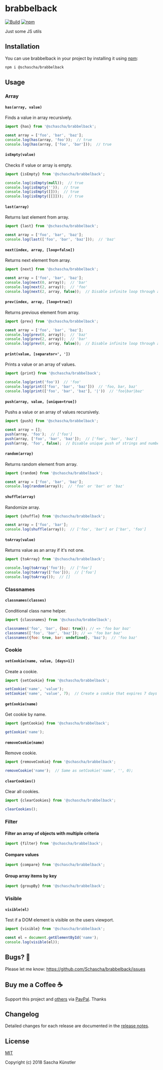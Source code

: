 # brabbelback

[![Build](https://github.com/Schascha/brabbelback/workflows/Build/badge.svg)](https://github.com/Schascha/brabbelback/actions)
[![npm](https://img.shields.io/npm/v/@schascha/brabbelback)](https://www.npmjs.com/package/@schascha/brabbelback)

Just some JS utils

## Installation

You can use brabbelback in your project by installing it using [npm](https://www.npmjs.com/package/@schascha/brabbelback):

```sh
npm i @schascha/brabbelback
```

## Usage

### Array

#### `has(array, value)`

Finds a value in array recursively.

```javascript
import {has} from '@schascha/brabbelback';

const array = ['foo', 'bar', 'baz'];
console.log(has(array, 'foo'));  // true
console.log(has(array, ['foo', 'bar']));  // true
```

#### `isEmpty(value)`

Checks if value or array is empty.

```javascript
import {isEmpty} from '@schascha/brabbelback';

console.log(isEmpty(null));  // true
console.log(isEmpty(''));  // true
console.log(isEmpty([]));  // true
console.log(isEmpty([[]]));  // true
```

#### `last(array)`

Returns last element from array.

```javascript
import {last} from '@schascha/brabbelback';

const array = ['foo', 'bar', 'baz'];
console.log(last(['foo', 'bar', 'baz']));  // 'baz'
```

#### `next(index, array, [loop=false])`

Returns next element from array.

```javascript
import {next} from '@schascha/brabbelback';

const array = ['foo', 'bar', 'baz'];
console.log(next(0, array));  // 'bar'
console.log(next(2, array));  // 'foo'
console.log(next(2, array, false));  // Disable infinite loop through array. Returns `undefined`.
```

#### `prev(index, array, [loop=true])`

Returns previous element from array.

```javascript
import {prev} from '@schascha/brabbelback';

const array = ['foo', 'bar', 'baz'];
console.log(prev(0, array));  // 'baz'
console.log(prev(2, array));  // 'bar'
console.log(prev(0, array, false));  // Disable infinite loop through array. Returns undefined.
```

#### `print(value, [separator=', '])`

Prints a value or an array of values.

```javascript
import {print} from '@schascha/brabbelback';

console.log(print('foo'))  // 'foo'
console.log(print(['foo', 'bar', 'baz']))  // 'foo, bar, baz'
console.log(print(['foo', 'bar', 'baz'], '|'))  // 'foo|bar|baz'
```

#### `push(array, value, [unique=true])`

Pushs a value or an array of values recursively.

```javascript
import {push} from '@schascha/brabbelback';

const array = [];
push(array, 'foo');  // ['foo']
push(array, ['foo', 'bar', 'baz']);  // ['foo', 'bar', 'baz']
push(array, 'foo', false);  // Disable unique push of strings and numbers. Returns ['foo', 'bar', 'baz', 'foo']
```

#### `random(array)`

Returns random element from array.

```javascript
import {random} from '@schascha/brabbelback';

const array = ['foo', 'bar', 'baz'];
console.log(random(array));  // 'foo' or 'bar' or 'baz'
```

#### `shuffle(array)`

Randomize array.

```javascript
import {shuffle} from '@schascha/brabbelback';

const array = ['foo', 'bar'];
console.log(shuffle(array));  // ['foo', 'bar'] or ['bar', 'foo']
```

#### `toArray(value)`

Returns value as an array if it's not one.

```javascript
import {toArray} from '@schascha/brabbelback';

console.log(toArray('foo'));  // ['foo']
console.log(toArray(['foo']));  // ['foo']
console.log(toArray());  // []
```

### Classnames

#### `classnames(classes)`

Conditional class name helper.

```javascript
import {classnames} from '@schascha/brabbelback';

classnames('foo', 'bar', {baz: true}); // => 'foo bar baz'
classnames(['foo', 'bar', 'baz']); // => 'foo bar baz'
classnames({foo: true, bar: undefined}, 'baz');  // 'foo baz'
```

### Cookie

#### `setCookie(name, value, [days=1])`

Create a cookie.

```javascript
import {setCookie} from '@schascha/brabbelback';

setCookie('name', 'value');
setCookie('name', 'value', 7);  // Create a cookie that expires 7 days from now
```

#### `getCookie(name)`

Get cookie by name.

```javascript
import {getCookie} from '@schascha/brabbelback';

getCookie('name');
```

#### `removeCookie(name)`

Remove cookie.

```javascript
import {removeCookie} from '@schascha/brabbelback';

removeCookie('name');  // Same as setCookie('name', '', 0);
```

#### `clearCookies()`

Clear all cookies.

```javascript
import {clearCookies} from '@schascha/brabbelback';

clearCookies();
```

### Filter

#### Filter an array of objects with multiple criteria

```javascript
import {filter} from '@schascha/brabbelback';
```

#### Compare values

```javascript
import {compare} from '@schascha/brabbelback';
```

#### Group array items by key

```javascript
import {groupBy} from '@schascha/brabbelback';
```

### Visible

#### `visible(el)`

Test if a DOM element is visible on the users viewport.

```javascript
import {visible} from '@schascha/brabbelback';

const el = document.getElementById('name');
console.log(visible(el));
```

## Bugs? 🐛

Please let me know: https://github.com/Schascha/brabbelback/issues

## Buy me a Coffee ☕

Support this project and [others](https://github.com/Schascha?tab=repositories) via [PayPal](https://www.paypal.me/LosZahlos). Thanks

## Changelog

Detailed changes for each release are documented in the [release notes](https://github.com/Schascha/brabbelback/releases).

## License

[MIT](./LICENSE)

Copyright (c) 2018 Sascha Künstler
